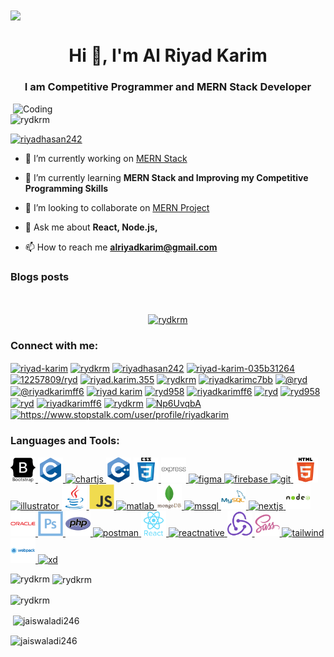 <img align="center" width="1080px" src="https://i.ibb.co/JzjJ7wR/github-header-image.png" />
<h1 align="center">Hi 👋, I'm Al Riyad Karim</h1>
<h3 align="center">I am Competitive Programmer and MERN Stack Developer</h3>
<div> 
<img align="right" width="500px"  src="https://camo.githubusercontent.com/5ddf73ad3a205111cf8c686f687fc216c2946a75005718c8da5b837ad9de78c9/68747470733a2f2f7468756d62732e6766796361742e636f6d2f4576696c4e657874446576696c666973682d736d616c6c2e676966" alt="Coding" />
<p align="left" > <img src="https://komarev.com/ghpvc/?username=rydkrm&label=Profile%20views&color=0e75b6&style=flat" alt="rydkrm" /> </p>
</div>

<p align="left"> <a href="https://twitter.com/riyadhasan242" target="blank"><img src="https://img.shields.io/twitter/follow/riyadhasan242?logo=twitter&style=for-the-badge" alt="riyadhasan242" /></a> </p>

- 🔭 I’m currently working on [MERN Stack](https://github.com/RydKrm/React-firebase-freshShop-Ecommerce-app)

- 🌱 I’m currently learning **MERN Stack and Improving my Competitive Programming Skills**

- 👯 I’m looking to collaborate on [MERN Project](https://github.com/RydKrm/React-Redux-Tailwind-Pizza-Ordering-App)

- 💬 Ask me about **React, Node.js,**

- 📫 How to reach me **alriyadkarim@gmail.com**

  

### Blogs posts
<!-- BLOG-POST-LIST:START -->
<!-- BLOG-POST-LIST:END -->

<p align="center" style="margin-top:50px"> <a href="https://github.com/ryo-ma/github-profile-trophy"><img src="https://github-profile-trophy.vercel.app/?username=rydkrm" alt="rydkrm" /></a> </p> 

<h3 align="left">Connect with me:</h3>
<p align="left">
<a href="https://codepen.io/riyad-karim" target="blank"><img align="center" src="https://raw.githubusercontent.com/rahuldkjain/github-profile-readme-generator/master/src/images/icons/Social/codepen.svg" alt="riyad-karim" height="30" width="40" /></a>
<a href="https://dev.to/rydkrm" target="blank"><img align="center" src="https://raw.githubusercontent.com/rahuldkjain/github-profile-readme-generator/master/src/images/icons/Social/devto.svg" alt="rydkrm" height="30" width="40" /></a>
<a href="https://twitter.com/riyadhasan242" target="blank"><img align="center" src="https://raw.githubusercontent.com/rahuldkjain/github-profile-readme-generator/master/src/images/icons/Social/twitter.svg" alt="riyadhasan242" height="30" width="40" /></a>
<a href="https://linkedin.com/in/riyad-karim-035b31264" target="blank"><img align="center" src="https://raw.githubusercontent.com/rahuldkjain/github-profile-readme-generator/master/src/images/icons/Social/linked-in-alt.svg" alt="riyad-karim-035b31264" height="30" width="40" /></a>
<a href="https://stackoverflow.com/users/12257809/ryd" target="blank"><img align="center" src="https://raw.githubusercontent.com/rahuldkjain/github-profile-readme-generator/master/src/images/icons/Social/stack-overflow.svg" alt="12257809/ryd" height="30" width="40" /></a>
<a href="https://fb.com/riyad.karim.355" target="blank"><img align="center" src="https://raw.githubusercontent.com/rahuldkjain/github-profile-readme-generator/master/src/images/icons/Social/facebook.svg" alt="riyad.karim.355" height="30" width="40" /></a>
<a href="https://dribbble.com/rydkrm" target="blank"><img align="center" src="https://raw.githubusercontent.com/rahuldkjain/github-profile-readme-generator/master/src/images/icons/Social/dribbble.svg" alt="rydkrm" height="30" width="40" /></a>
<a href="https://www.behance.net/riyadkarimc7bb" target="blank"><img align="center" src="https://raw.githubusercontent.com/rahuldkjain/github-profile-readme-generator/master/src/images/icons/Social/behance.svg" alt="riyadkarimc7bb" height="30" width="40" /></a>
<a href="https://hashnode.com/@ryd" target="blank"><img align="center" src="https://raw.githubusercontent.com/rahuldkjain/github-profile-readme-generator/master/src/images/icons/Social/hashnode.svg" alt="@ryd" height="30" width="40" /></a>
<a href="https://medium.com/@riyadkarimff6" target="blank"><img align="center" src="https://raw.githubusercontent.com/rahuldkjain/github-profile-readme-generator/master/src/images/icons/Social/medium.svg" alt="@riyadkarimff6" height="30" width="40" /></a>
<a href="https://www.youtube.com/c/riyad karim" target="blank"><img align="center" src="https://raw.githubusercontent.com/rahuldkjain/github-profile-readme-generator/master/src/images/icons/Social/youtube.svg" alt="riyad karim" height="30" width="40" /></a>
<a href="https://www.codechef.com/users/ryd958" target="blank"><img align="center" src="https://cdn.jsdelivr.net/npm/simple-icons@3.1.0/icons/codechef.svg" alt="ryd958" height="30" width="40" /></a>
<a href="https://www.hackerrank.com/riyadkarimff6" target="blank"><img align="center" src="https://raw.githubusercontent.com/rahuldkjain/github-profile-readme-generator/master/src/images/icons/Social/hackerrank.svg" alt="riyadkarimff6" height="30" width="40" /></a>
<a href="https://codeforces.com/profile/ryd" target="blank"><img align="center" src="https://raw.githubusercontent.com/rahuldkjain/github-profile-readme-generator/master/src/images/icons/Social/codeforces.svg" alt="ryd" height="30" width="40" /></a>
<a href="https://www.leetcode.com/ryd958" target="blank"><img align="center" src="https://raw.githubusercontent.com/rahuldkjain/github-profile-readme-generator/master/src/images/icons/Social/leet-code.svg" alt="ryd958" height="30" width="40" /></a>
<a href="https://www.hackerearth.com/ryd" target="blank"><img align="center" src="https://raw.githubusercontent.com/rahuldkjain/github-profile-readme-generator/master/src/images/icons/Social/hackerearth.svg" alt="ryd" height="30" width="40" /></a>
<a href="https://auth.geeksforgeeks.org/user/riyadkarimff6" target="blank"><img align="center" src="https://raw.githubusercontent.com/rahuldkjain/github-profile-readme-generator/master/src/images/icons/Social/geeks-for-geeks.svg" alt="riyadkarimff6" height="30" width="40" /></a>
<a href="https://www.topcoder.com/members/rydkrm" target="blank"><img align="center" src="https://raw.githubusercontent.com/rahuldkjain/github-profile-readme-generator/master/src/images/icons/Social/topcoder.svg" alt="rydkrm" height="30" width="40" /></a>
<a href="https://discord.gg/Np6UvqbA" target="blank"><img align="center" src="https://raw.githubusercontent.com/rahuldkjain/github-profile-readme-generator/master/src/images/icons/Social/discord.svg" alt="Np6UvqbA" height="30" width="40" /></a>
<a href="/https://www.stopstalk.com/user/profile/riyadkarim" target="blank"><img align="center" src="https://raw.githubusercontent.com/rahuldkjain/github-profile-readme-generator/master/src/images/icons/Social/rss.svg" alt="https://www.stopstalk.com/user/profile/riyadkarim" height="30" width="40" /></a>
</p>

<h3 align="left">Languages and Tools:</h3>
<p align="left"> <a href="https://getbootstrap.com" target="_blank" rel="noreferrer"> <img src="https://raw.githubusercontent.com/devicons/devicon/master/icons/bootstrap/bootstrap-plain-wordmark.svg" alt="bootstrap" width="40" height="40"/> </a> <a href="https://www.cprogramming.com/" target="_blank" rel="noreferrer"> <img src="https://raw.githubusercontent.com/devicons/devicon/master/icons/c/c-original.svg" alt="c" width="40" height="40"/> </a> <a href="https://www.chartjs.org" target="_blank" rel="noreferrer"> <img src="https://www.chartjs.org/media/logo-title.svg" alt="chartjs" width="40" height="40"/> </a> <a href="https://www.w3schools.com/cpp/" target="_blank" rel="noreferrer"> <img src="https://raw.githubusercontent.com/devicons/devicon/master/icons/cplusplus/cplusplus-original.svg" alt="cplusplus" width="40" height="40"/> </a> <a href="https://www.w3schools.com/css/" target="_blank" rel="noreferrer"> <img src="https://raw.githubusercontent.com/devicons/devicon/master/icons/css3/css3-original-wordmark.svg" alt="css3" width="40" height="40"/> </a> <a href="https://expressjs.com" target="_blank" rel="noreferrer"> <img src="https://raw.githubusercontent.com/devicons/devicon/master/icons/express/express-original-wordmark.svg" alt="express" width="40" height="40"/> </a> <a href="https://www.figma.com/" target="_blank" rel="noreferrer"> <img src="https://www.vectorlogo.zone/logos/figma/figma-icon.svg" alt="figma" width="40" height="40"/> </a> <a href="https://firebase.google.com/" target="_blank" rel="noreferrer"> <img src="https://www.vectorlogo.zone/logos/firebase/firebase-icon.svg" alt="firebase" width="40" height="40"/> </a> <a href="https://git-scm.com/" target="_blank" rel="noreferrer"> <img src="https://www.vectorlogo.zone/logos/git-scm/git-scm-icon.svg" alt="git" width="40" height="40"/> </a> <a href="https://www.w3.org/html/" target="_blank" rel="noreferrer"> <img src="https://raw.githubusercontent.com/devicons/devicon/master/icons/html5/html5-original-wordmark.svg" alt="html5" width="40" height="40"/> </a> <a href="https://www.adobe.com/in/products/illustrator.html" target="_blank" rel="noreferrer"> <img src="https://www.vectorlogo.zone/logos/adobe_illustrator/adobe_illustrator-icon.svg" alt="illustrator" width="40" height="40"/> </a> <a href="https://www.java.com" target="_blank" rel="noreferrer"> <img src="https://raw.githubusercontent.com/devicons/devicon/master/icons/java/java-original.svg" alt="java" width="40" height="40"/> </a> <a href="https://developer.mozilla.org/en-US/docs/Web/JavaScript" target="_blank" rel="noreferrer"> <img src="https://raw.githubusercontent.com/devicons/devicon/master/icons/javascript/javascript-original.svg" alt="javascript" width="40" height="40"/> </a> <a href="https://www.mathworks.com/" target="_blank" rel="noreferrer"> <img src="https://upload.wikimedia.org/wikipedia/commons/2/21/Matlab_Logo.png" alt="matlab" width="40" height="40"/> </a> <a href="https://www.mongodb.com/" target="_blank" rel="noreferrer"> <img src="https://raw.githubusercontent.com/devicons/devicon/master/icons/mongodb/mongodb-original-wordmark.svg" alt="mongodb" width="40" height="40"/> </a> <a href="https://www.microsoft.com/en-us/sql-server" target="_blank" rel="noreferrer"> <img src="https://www.svgrepo.com/show/303229/microsoft-sql-server-logo.svg" alt="mssql" width="40" height="40"/> </a> <a href="https://www.mysql.com/" target="_blank" rel="noreferrer"> <img src="https://raw.githubusercontent.com/devicons/devicon/master/icons/mysql/mysql-original-wordmark.svg" alt="mysql" width="40" height="40"/> </a> <a href="https://nextjs.org/" target="_blank" rel="noreferrer"> <img src="https://cdn.worldvectorlogo.com/logos/nextjs-2.svg" alt="nextjs" width="40" height="40"/> </a> <a href="https://nodejs.org" target="_blank" rel="noreferrer"> <img src="https://raw.githubusercontent.com/devicons/devicon/master/icons/nodejs/nodejs-original-wordmark.svg" alt="nodejs" width="40" height="40"/> </a> <a href="https://www.oracle.com/" target="_blank" rel="noreferrer"> <img src="https://raw.githubusercontent.com/devicons/devicon/master/icons/oracle/oracle-original.svg" alt="oracle" width="40" height="40"/> </a> <a href="https://www.photoshop.com/en" target="_blank" rel="noreferrer"> <img src="https://raw.githubusercontent.com/devicons/devicon/master/icons/photoshop/photoshop-line.svg" alt="photoshop" width="40" height="40"/> </a> <a href="https://www.php.net" target="_blank" rel="noreferrer"> <img src="https://raw.githubusercontent.com/devicons/devicon/master/icons/php/php-original.svg" alt="php" width="40" height="40"/> </a> <a href="https://postman.com" target="_blank" rel="noreferrer"> <img src="https://www.vectorlogo.zone/logos/getpostman/getpostman-icon.svg" alt="postman" width="40" height="40"/> </a> <a href="https://reactjs.org/" target="_blank" rel="noreferrer"> <img src="https://raw.githubusercontent.com/devicons/devicon/master/icons/react/react-original-wordmark.svg" alt="react" width="40" height="40"/> </a> <a href="https://reactnative.dev/" target="_blank" rel="noreferrer"> <img src="https://reactnative.dev/img/header_logo.svg" alt="reactnative" width="40" height="40"/> </a> <a href="https://redux.js.org" target="_blank" rel="noreferrer"> <img src="https://raw.githubusercontent.com/devicons/devicon/master/icons/redux/redux-original.svg" alt="redux" width="40" height="40"/> </a> <a href="https://sass-lang.com" target="_blank" rel="noreferrer"> <img src="https://raw.githubusercontent.com/devicons/devicon/master/icons/sass/sass-original.svg" alt="sass" width="40" height="40"/> </a> <a href="https://tailwindcss.com/" target="_blank" rel="noreferrer"> <img src="https://www.vectorlogo.zone/logos/tailwindcss/tailwindcss-icon.svg" alt="tailwind" width="40" height="40"/> </a> <a href="https://webpack.js.org" target="_blank" rel="noreferrer"> <img src="https://raw.githubusercontent.com/devicons/devicon/d00d0969292a6569d45b06d3f350f463a0107b0d/icons/webpack/webpack-original-wordmark.svg" alt="webpack" width="40" height="40"/> </a> <a href="https://www.adobe.com/products/xd.html" target="_blank" rel="noreferrer"> <img src="https://cdn.worldvectorlogo.com/logos/adobe-xd.svg" alt="xd" width="40" height="40"/> </a> </p>

<p><img align="left" src="https://github-readme-stats.vercel.app/api/top-langs?username=rydkrm&show_icons=true&locale=en&layout=compact" alt="rydkrm" /></p>

<p>&nbsp;<img align="center" src="https://github-readme-stats.vercel.app/api?username=rydkrm&show_icons=true&locale=en" alt="rydkrm" /></p>

<p><img align="center" src="https://github-readme-streak-stats.herokuapp.com/?user=rydkrm&" alt="rydkrm" /></p>

<p>&nbsp;<img align="center" src="https://github-readme-stats.vercel.app/api?username=rydkrm&show_icons=true&locale=en" alt="jaiswaladi246" /></p>

<p><img align="center" src="https://github-readme-streak-stats.herokuapp.com/?user=rydkrm&" alt="jaiswaladi246" /></p>
<!---
### 🔝 Top Contributed Repo
![](https://github-contributor-stats.vercel.app/api?username=rydkrm&limit=5&theme=flat&combine_all_yearly_contributions=true)
---->

